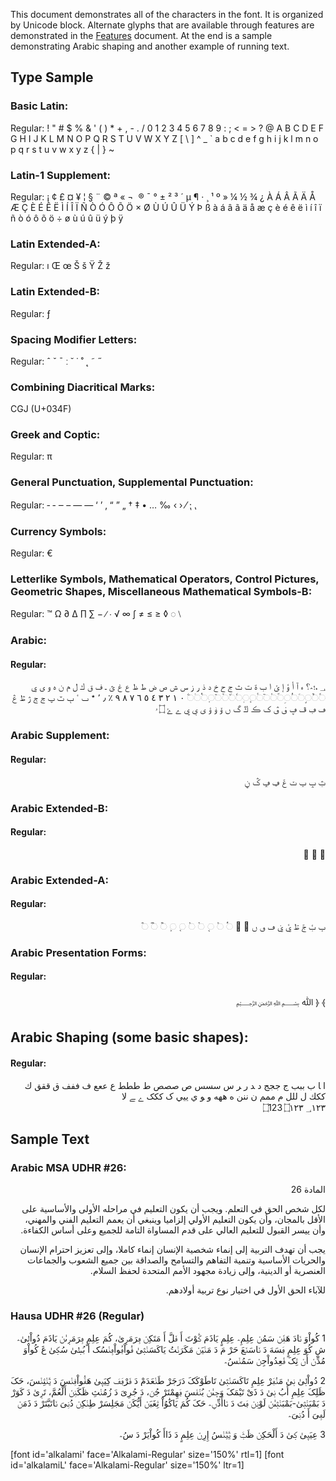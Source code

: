 
This document demonstrates all of the characters in the font. It is organized by Unicode block. Alternate glyphs that are available through features are demonstrated in the [Features](features) document. At the end is a sample demonstrating Arabic shaping and another example of running text.

## Type Sample

### Basic Latin:

Regular: <span dir="ltr" class='alkalami-R normal'> ! " # $ % & ' ( ) * + , - . / 0 1 2 3 4 5 6 7 8 9 : ; < = > ? @ A B C D E F G H I J K L M N O P Q R S T U V W X Y Z [ \ ] ^ _ ` a b c d e f g h i j k l m n o p q r s t u v w x y z { | } ~</span>

### Latin-1 Supplement:

Regular: <span dir="ltr" class='alkalami-R normal'>   ¡ ¢ £ ¤ ¥ ¦ § ¨ © ª « ¬ ­ ® ¯ ° ± ² ³ ´ µ ¶ · ¸ ¹ º » ¼ ½ ¾ ¿ À Á Â Ã Ä Å Æ Ç È É Ê Ë Ì Í Î Ï Ñ Ò Ó Ô Õ Ö × Ø Ù Ú Û Ü Ý Þ ß à á â ã ä å æ ç è é ê ë ì í î ï ñ ò ó ô õ ö ÷ ø ù ú û ü ý þ ÿ</span>

### Latin Extended-A:

Regular: <span dir="ltr" class='alkalami-R normal'> ı Œ œ Š š Ÿ Ž ž</span>

### Latin Extended-B:

Regular:<span dir="ltr" class='alkalami-R normal'> ƒ</span>

### Spacing Modifier Letters:

Regular: <span dir="ltr" class='alkalami-R normal'> ˆ ˇ ˉ ː ˘ ˙ ˚ ˛ ˜ ˝</span>

### Combining Diacritical Marks:

CGJ (U+034F)

### Greek and Coptic:

Regular: <span dir="ltr" class='alkalamiL-R normal'> π </span>

### General Punctuation, Supplemental Punctuation:

Regular:<span dir="ltr" class='alkalami-R normal'> ‐ ‑ ‒ – — ― ‘ ’ ‚ “ ” „ † ‡ • … ‰ ‹ › ⁄ ⁏ ⹁</span>

### Currency Symbols:

Regular:<span dir="ltr" class='alkalamiL-R normal'> €</span>

### Letterlike Symbols, Mathematical Operators, Control Pictures, Geometric Shapes, Miscellaneous Mathematical Symbols-B: 

Regular: <span dir="ltr" class='alkalami-R normal'>™ Ω ∂ ∆ ∏ ∑ − ∕ ∙ √ ∞ ∫ ≠ ≤ ≥ ◊ ◌ ⧵ </span>

### Arabic:

#### Regular:

<p dir="rtl"><span dir="rtl" class='alkalami-R normal'> &#x0600; ،؛؜؞؟ 
 ء آ أ ؤ إ ئ ا ب ة ت ث ج ح خ د ذ ر ز س ش ص ض ط ظ ع غ ؿ ـ ف ق ك ل م ن ه و ى ي
&#x25cc;&#x064B;&#x25cc;&#x064C;&#x25cc;&#x064D;&#x25cc;&#x064E;&#x25cc;&#x064F;&#x25cc;&#x0650;&#x25cc;&#x0651;&#x25cc;&#x0652;&#x25cc;&#x0653;&#x25cc;&#x0654;&#x25cc;&#x0655;&#x25cc;&#x0656;&#x25cc;&#x0657;&#x25cc;&#x0658;&#x25cc;&#x065A;&#x25cc;&#x065B;&#x25cc;&#x065C;&#x25cc;&#x065D;&#x25cc;&#x0670;&#x25cc;&#x06E7;
&#x0660; &#x0661; &#x0662; &#x0663; &#x0664; &#x0665; &#x0666; &#x0667; &#x0668; &#x0669; &#x066A; &#x066B; &#x066C; &#x066D;
&#x066E; &#x0674; &#x067B; &#x067D; &#x067E; &#x0683; &#x0684; &#x0698; &#x069F; &#x06A0; &#x06A1; &#x06A2; &#x06A4; &#x06A5; &#x06A7; &#x06A8; &#x06A9; &#x06AA; &#x06AD; &#x06AF; &#x06BA; &#x06C6; &#x06C8; &#x06C9; &#x06CC; &#x06D0; &#x06D1; &#x06D2; &#x06D3; &#x06DD; &#x06E5;</span></p>

### Arabic Supplement:

#### Regular:

<p dir="rtl"><span dir="rtl" class='alkalami-R normal'>&#x0751; &#x0752; &#x0755; &#x0756; &#x075D; &#x0760; &#x0761; &#x0763; &#x0767;</span></p>

### Arabic Extended-B:

#### Regular:

<p dir="rtl"><span dir="rtl" class='alkalami-R normal'>&#x0870; &#x0872; &#x0874;</span></p>

### Arabic Extended-A:

#### Regular:

<p dir="rtl"><span dir="rtl" class='alkalami-R normal'>&#x08A0; &#x08A1; &#x08A2; &#x08A3; &#x08A8; &#x08A9; &#x08BB; &#x08BC; &#x08BD; &#x08C3; &#x08C4; &#x25cc;&#x08F4; &#x25cc;&#x08F5; &#x25cc;&#x08F6; &#x25cc;&#x08F7; &#x25cc;&#x08F8; &#x25cc;&#x08F9; &#x25cc;&#x08FA; &#x25cc;&#x08FB; &#x25cc;&#x08FC; &#x25cc;&#x08FD; </span></p>

### Arabic Presentation Forms:

#### Regular:

<p dir="rtl"><span class='alkalami-R normal'>&#xFD3E; &#xFD3F; &#xFDF2; &#xFDFD;</span></p>

## Arabic Shaping (some basic shapes):

#### Regular:

<p dir="rtl"><span dir="rtl" class='alkalami-R normal'>&#x0627; &#x200D;&#x0627; &#x0628; &#x0628;&#x0628;&#x0628; &#x062c; &#x062c;&#x062c;&#x062c; &#x062f; &#x200d;&#x062f; &#x0631; &#x200d;&#x0631; &#x0633; &#x0633;&#x0633;&#x0633;  &#x0635; &#x0635;&#x0635;&#x0635; &#x0637; &#x0637;&#x0637;&#x0637; &#x0639; &#x0639;&#x0639;&#x0639; &#x0641; &#x0641;&#x0641;&#x0641; &#x0642; &#x0642;&#x0642;&#x0642; &#x0643; &#x0643;&#x0643;&#x0643; &#x0644; &#x0644;&#x0644;&#x0644; &#x0645; &#x0645;&#x0645;&#x0645; &#x0646; &#x0646;&#x0646;&#x0646; &#x0647; &#x0647;&#x0647;&#x0647; &#x0648; &#x200d;&#x0648; &#x064A; &#x064A;&#x064A;&#x064A; &#x06a9; &#x06a9;&#x06a9;&#x06a9; &#x06d2; &#x200d;&#x06d2; &#x0644;&#x0627; </br>
&#x202D;&#x6DD;&#x31;&#x32;&#x33;&#x202C; &#x202D;&#x6DD;&#x0661;&#x0662;&#x0663;&#x202C; &#x202D;&#x600;&#x0661;&#x0662;&#x0663;&#x202C; </span></p>

## Sample Text

### Arabic MSA UDHR #26:

<p dir="rtl"><span class='alkalami-R normal'> المادة 26</span></p>

<p dir="rtl"><span class='alkalami-R normal'>لكل شخص الحق في التعلم. ويجب أن يكون التعليم في مراحله الأولى والأساسية على الأقل بالمجان، وأن يكون التعليم الأولي إلزاميا وينبغي أن يعمم التعليم الفني والمهني، وأن ييسر القبول للتعليم العالي على قدم المساواة التامة للجميع وعلى أساس الكفاءة.  </span></p>

<p dir="rtl"><span class='alkalami-R normal'>يجب أن تهدف التربية إلى إنماء شخصية الإنسان إنماء كاملا، وإلى تعزيز احترام الإنسان والحريات الأساسية وتنمية التفاهم والتسامح والصداقة بين جميع الشعوب والجماعات العنصرية أو الدينية، وإلى زيادة مجهود الأمم المتحدة لحفظ السلام.</span></p>

<p dir="rtl"><span class='alkalami-R normal'>للآباء الحق الأول في اختيار نوع تربية أولادهم.</span></p>


### Hausa UDHR #26 (Regular)

<p dir="rtl"><span class='alkalami-R normal' lang='ha'>﻿1 کُواْوَ ࢽَادَ هَࢼِّࢽْ سَمُࢽْ عِلِمِ؞ عِلِمٍ یَاذَمَ ݣَوْتَ أَ ࢼَلَّ أَ مَتَکِࢽْ ࢻِرَمَرٜىٰ، کُمَ عِلِمٍ ࢻِرَمَرٜىٰࢽْ یَاذَمَ دُواْلٜىٰ؞ شِ کُوَ عِلِمٍ ࢻَسَهَ دَ ࢽَاسَࢽَعَ حَرْ مَ دَ مَࢽْیَࢽْ مَکَرَࢽْتُ یَاکَسَࢽْثٜىٰ ࢼُواْࢻُواْࢻِࢽْسُک أَ بُطٜىٰ سُکٜىٰ غَ کُواْوَ مُدِّࢽْ أَࢽْ ثِکَ ࢼَٰعِدُواْجِࢽْ سَمُࢽْسُ؞</p>

<p dir="rtl"><span class='alkalami-R normal' lang='ha'>2 دُواْلٜىٰ ࢽٜىٰ مَࢽُࢻَرْ عِلِمِ تَاکَسَࢽْثٜىٰ تَاطَوْکَکَ دَرَجَرْ طَࢽْعَدَمْ دَ ࢼَرْࢻَࢻَ کِیَیٜىٰ هَࢼُّواْࢼِࢽْسَ دَ ؿَࢽْثِࢽْسَ، حَکَ ظَلِکَ عِلِمِ أَبُ ࢽٜىٰ دَ ذَیْ تَیْمَکَ وَجٜىٰࢽْ بُࢽْࢼَسَ ࢻَهِمْتَرْ جُࢽَ، دَ جُرِیَ دَ زُمُࢽْثِ ڟَکَࢽِࢽْ أَلْعُمَّ، تَرٜىٰ دَ کَوَرْ دَ بَمْبَࢽْثٜىٰ-بَمْبَࢽْثٜىٰࢽْ لَوْࢽِࢽْ ࢻَتَ دَ ࢽَاأَدِّࢽِ؞ حَکَ کُمَ یَاکَٰوُاْ ثِغَبَࢽْ أَیُّکَࢽْ مَجَلِسَرْ طِࢽْکِࢽْ دُࢽِیَ ࢽَاتَبَّتَرْ دَ ذَمَࢽْ لَࢻِیَ أَ دُࢽِیَ؞</p>

<p dir="rtl"><span class='alkalami-R normal' lang='ha'>﻿3 عِیَیٜىٰ کٜىٰ دَ أَلْحَکِࢽْ ظَݑَ وَ ؿَؿَࢽْسُ إِرِࢽْ عِلِمٍ دَ ذَاأَ کُواْیَرْ دَ سُ؞</p>


[font id='alkalami' face='Alkalami-Regular' size='150%' rtl=1]
[font id='alkalamiL' face='Alkalami-Regular' size='150%' ltr=1]


